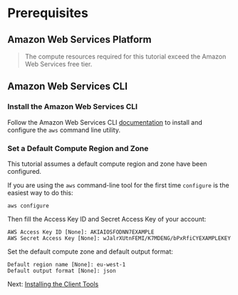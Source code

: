 # Prerequisites

## Amazon Web Services Platform

> The compute resources required for this tutorial exceed the Amazon Web Services free tier.

## Amazon Web Services CLI

### Install the Amazon Web Services CLI

Follow the Amazon Web Services CLI [documentation](https://docs.aws.amazon.com/cli/latest/userguide/cli-chap-install.html) to install and configure the `aws` command line utility.


### Set a Default Compute Region and Zone

This tutorial assumes a default compute region and zone have been configured.

If you are using the `aws` command-line tool for the first time `configure` is the easiest way to do this:

```
aws configure
```

Then fill the Access Key ID and Secret Access Key of your account:

```
AWS Access Key ID [None]: AKIAIOSFODNN7EXAMPLE
AWS Secret Access Key [None]: wJalrXUtnFEMI/K7MDENG/bPxRfiCYEXAMPLEKEY
```

Set the default compute zone and default output format:

```
Default region name [None]: eu-west-1
Default output format [None]: json
```

Next: [Installing the Client Tools](02-client-tools.md)
